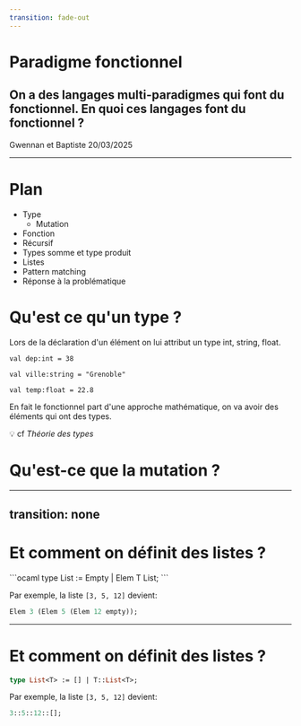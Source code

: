 ```yaml
---
transition: fade-out
---
```


# Paradigme fonctionnel
## On a des langages multi-paradigmes qui font du fonctionnel. En quoi ces langages font du fonctionnel ?

Gwennan et Baptiste 20/03/2025

---

# Plan

- Type
  - Mutation
- Fonction
- Récursif
- Types somme et type produit
- Listes
- Pattern matching
- Réponse à la problématique


# Qu'est ce qu'un type ?

Lors de la déclaration d'un élément on lui attribut un type int, string, float.

```val dep:int = 38```

```val ville:string = "Grenoble"```

```val temp:float = 22.8```

En fait le fonctionnel part d'une approche mathématique, on va avoir des éléments qui ont des types.

💡 cf _Théorie des types_

# Qu'est-ce que la mutation ?

---
transition: none
---

# Et comment on définit des listes ?

<div v-click>
```ocaml
type List<T> := Empty | Elem T List<T>;
```
</div>

<div v-click>

Par exemple, la liste `[3, 5, 12]` devient:

```ocaml
Elem 3 (Elem 5 (Elem 12 empty));
```
</div>

---


# Et comment on définit des listes ?

```ocaml
type List<T> := [] | T::List<T>;
```

Par exemple, la liste `[3, 5, 12]` devient:

```ocaml
3::5::12::[];
```
